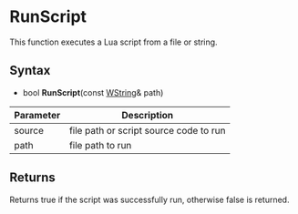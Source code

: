# RunScript

This function executes a Lua script from a file or string.

## Syntax

- bool **RunScript**(const [WString](WString.md)& path)

| Parameter | Description |
|-----|-----|
| source | file path or script source code to run |
| path | file path to run |

## Returns

Returns true if the script was successfully run, otherwise false is returned.
